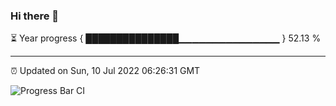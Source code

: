 ### Hi there 👋

⏳ Year progress { ███████████████▁▁▁▁▁▁▁▁▁▁▁▁▁▁▁ } 52.13 %

---

⏰ Updated on Sun, 10 Jul 2022 06:26:31 GMT

![Progress Bar CI](https://github.com/ZhaoGui/ZhaoGui/workflows/Progress%20Bar%20CI/badge.svg)
